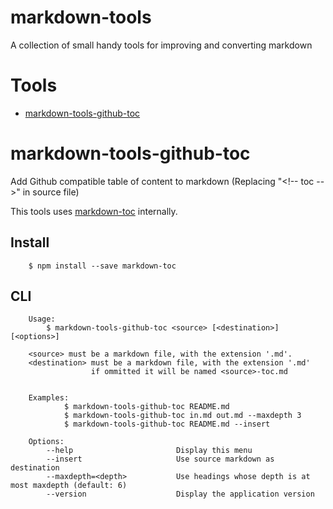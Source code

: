 # markdown-tools
A collection of small handy tools for improving and converting markdown

# Tools

<!-- toc -->

- [markdown-tools-github-toc](#markdown-tools-github-toc)

<!-- tocstop -->

# markdown-tools-github-toc

Add Github compatible table of content to markdown (Replacing "&lt;!-- toc --&gt;" in source file)

This tools uses [markdown-toc](https://github.com/jonschlinkert/markdown-toc#tocinsert) internally.

## Install

```shell
    $ npm install --save markdown-toc
```

## CLI

```
    Usage:
        $ markdown-tools-github-toc <source> [<destination>] [<options>]

    <source> must be a markdown file, with the extension '.md'.
    <destination> must be a markdown file, with the extension '.md'
                  if ommitted it will be named <source>-toc.md


    Examples:
            $ markdown-tools-github-toc README.md
            $ markdown-tools-github-toc in.md out.md --maxdepth 3
            $ markdown-tools-github-toc README.md --insert

    Options:
        --help                       Display this menu
        --insert                     Use source markdown as destination
        --maxdepth=<depth>           Use headings whose depth is at most maxdepth (default: 6)
        --version                    Display the application version
```
